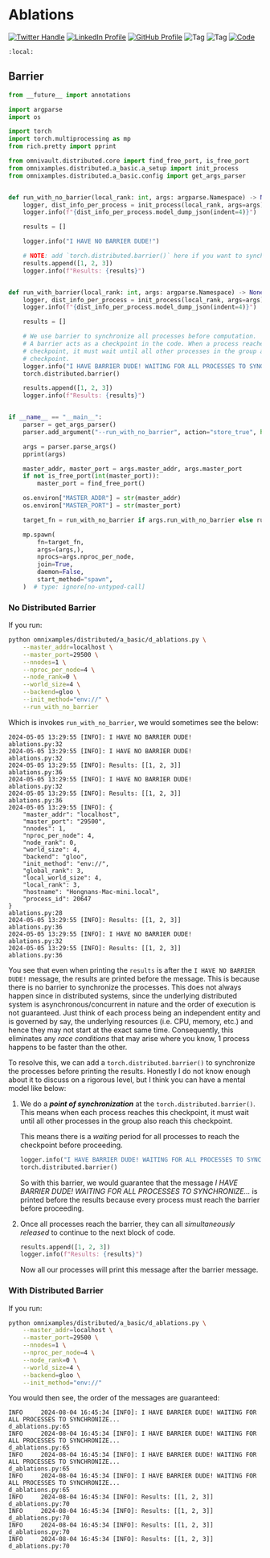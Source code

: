 # Ablations

[![Twitter Handle](https://img.shields.io/badge/Twitter-@gaohongnan-blue?style=social&logo=twitter)](https://twitter.com/gaohongnan)
[![LinkedIn Profile](https://img.shields.io/badge/@gaohongnan-blue?style=social&logo=linkedin)](https://linkedin.com/in/gao-hongnan)
[![GitHub Profile](https://img.shields.io/badge/GitHub-gao--hongnan-lightgrey?style=social&logo=github)](https://github.com/gao-hongnan)
![Tag](https://img.shields.io/badge/Tag-Brain_Dump-red)
![Tag](https://img.shields.io/badge/Level-Beginner-green)
[![Code](https://img.shields.io/badge/View-Code-blue?style=flat-square&logo=github)](https://github.com/gao-hongnan/omniverse/blob/aceb4aa24f2fd03c459d9903608205cbe4d84f7d/omnixamples/distributed/a_basic/d_ablations.py)

```{contents}
:local:
```

## Barrier

```python
from __future__ import annotations

import argparse
import os

import torch
import torch.multiprocessing as mp
from rich.pretty import pprint

from omnivault.distributed.core import find_free_port, is_free_port
from omnixamples.distributed.a_basic.a_setup import init_process
from omnixamples.distributed.a_basic.config import get_args_parser


def run_with_no_barrier(local_rank: int, args: argparse.Namespace) -> None:
    logger, dist_info_per_process = init_process(local_rank, args=args)
    logger.info(f"{dist_info_per_process.model_dump_json(indent=4)}")

    results = []

    logger.info("I HAVE NO BARRIER DUDE!")

    # NOTE: add `torch.distributed.barrier()` here if you want to synchronize all processes
    results.append([1, 2, 3])
    logger.info(f"Results: {results}")


def run_with_barrier(local_rank: int, args: argparse.Namespace) -> None:
    logger, dist_info_per_process = init_process(local_rank, args=args)
    logger.info(f"{dist_info_per_process.model_dump_json(indent=4)}")

    results = []

    # We use barrier to synchronize all processes before computation.
    # A barrier acts as a checkpoint in the code. When a process reaches this
    # checkpoint, it must wait until all other processes in the group also reach this
    # checkpoint.
    logger.info("I HAVE BARRIER DUDE! WAITING FOR ALL PROCESSES TO SYNCHRONIZE...")
    torch.distributed.barrier()

    results.append([1, 2, 3])
    logger.info(f"Results: {results}")


if __name__ == "__main__":
    parser = get_args_parser()
    parser.add_argument("--run_with_no_barrier", action="store_true", help="Run with no barrier.")

    args = parser.parse_args()
    pprint(args)

    master_addr, master_port = args.master_addr, args.master_port
    if not is_free_port(int(master_port)):
        master_port = find_free_port()

    os.environ["MASTER_ADDR"] = str(master_addr)
    os.environ["MASTER_PORT"] = str(master_port)

    target_fn = run_with_no_barrier if args.run_with_no_barrier else run_with_barrier

    mp.spawn(
        fn=target_fn,
        args=(args,),
        nprocs=args.nproc_per_node,
        join=True,
        daemon=False,
        start_method="spawn",
    )  # type: ignore[no-untyped-call]
```

### No Distributed Barrier

If you run:

```bash
python omnixamples/distributed/a_basic/d_ablations.py \
    --master_addr=localhost \
    --master_port=29500 \
    --nnodes=1 \
    --nproc_per_node=4 \
    --node_rank=0 \
    --world_size=4 \
    --backend=gloo \
    --init_method="env://" \
    --run_with_no_barrier
```

Which is invokes `run_with_no_barrier`, we would sometimes see the below:

```text
2024-05-05 13:29:55 [INFO]: I HAVE NO BARRIER DUDE!                                       ablations.py:32
2024-05-05 13:29:55 [INFO]: I HAVE NO BARRIER DUDE!                                       ablations.py:32
2024-05-05 13:29:55 [INFO]: Results: [[1, 2, 3]]                                          ablations.py:36
2024-05-05 13:29:55 [INFO]: I HAVE NO BARRIER DUDE!                                       ablations.py:32
2024-05-05 13:29:55 [INFO]: Results: [[1, 2, 3]]                                          ablations.py:36
2024-05-05 13:29:55 [INFO]: {
    "master_addr": "localhost",
    "master_port": "29500",
    "nnodes": 1,
    "nproc_per_node": 4,
    "node_rank": 0,
    "world_size": 4,
    "backend": "gloo",
    "init_method": "env://",
    "global_rank": 3,
    "local_world_size": 4,
    "local_rank": 3,
    "hostname": "Hongnans-Mac-mini.local",
    "process_id": 20647
}                                                                                         ablations.py:28
2024-05-05 13:29:55 [INFO]: Results: [[1, 2, 3]]                                          ablations.py:36
2024-05-05 13:29:55 [INFO]: I HAVE NO BARRIER DUDE!                                       ablations.py:32
2024-05-05 13:29:55 [INFO]: Results: [[1, 2, 3]]                                          ablations.py:36
```

You see that even when printing the `results` is after the
`I HAVE NO BARRIER DUDE!` message, the results are printed before the message.
This is because there is no barrier to synchronize the processes. This does not
always happen since in distributed systems, since the underlying distributed
system is asynchronous/concurrent in nature and the order of execution is not
guaranteed. Just think of each process being an independent entity and is
governed by say, the underlying resources (i.e. CPU, memory, etc.) and hence
they may not start at the exact same time. Consequently, this eliminates any
_race conditions_ that may arise where you know, 1 process happens to be faster
than the other.

To resolve this, we can add a `torch.distributed.barrier()` to synchronize the
processes before printing the results. Honestly I do not know enough about it to
discuss on a rigorous level, but I think you can have a mental model like below:

1. We do a **_point of synchronization_** at the `torch.distributed.barrier()`.
   This means when each process reaches this checkpoint, it must wait until all
   other processes in the group also reach this checkpoint.

    This means there is a _waiting_ period for all processes to reach the
    checkpoint before proceeding.

    ```python
    logger.info("I HAVE BARRIER DUDE! WAITING FOR ALL PROCESSES TO SYNCHRONIZE...")
    torch.distributed.barrier()
    ```

    So with this barrier, we would guarantee that the message _I HAVE BARRIER
    DUDE! WAITING FOR ALL PROCESSES TO SYNCHRONIZE..._ is printed before the
    results because every process must reach the barrier before proceeding.

2. Once all processes reach the barrier, they can all _simultaneously released_
   to continue to the next block of code.

    ```python
    results.append([1, 2, 3])
    logger.info(f"Results: {results}")
    ```

    Now all our processes will print this message after the barrier message.

### With Distributed Barrier

If you run:

```bash
python omnixamples/distributed/a_basic/d_ablations.py \
    --master_addr=localhost \
    --master_port=29500 \
    --nnodes=1 \
    --nproc_per_node=4 \
    --node_rank=0 \
    --world_size=4 \
    --backend=gloo \
    --init_method="env://"
```

You would then see, the order of the messages are guaranteed:

```text
INFO     2024-08-04 16:45:34 [INFO]: I HAVE BARRIER DUDE! WAITING FOR ALL PROCESSES TO SYNCHRONIZE...                                                   d_ablations.py:65
INFO     2024-08-04 16:45:34 [INFO]: I HAVE BARRIER DUDE! WAITING FOR ALL PROCESSES TO SYNCHRONIZE...                                                   d_ablations.py:65
INFO     2024-08-04 16:45:34 [INFO]: I HAVE BARRIER DUDE! WAITING FOR ALL PROCESSES TO SYNCHRONIZE...                                                   d_ablations.py:65
INFO     2024-08-04 16:45:34 [INFO]: I HAVE BARRIER DUDE! WAITING FOR ALL PROCESSES TO SYNCHRONIZE...                                                   d_ablations.py:65
INFO     2024-08-04 16:45:34 [INFO]: Results: [[1, 2, 3]]                                                                                               d_ablations.py:70
INFO     2024-08-04 16:45:34 [INFO]: Results: [[1, 2, 3]]                                                                                               d_ablations.py:70
INFO     2024-08-04 16:45:34 [INFO]: Results: [[1, 2, 3]]                                                                                               d_ablations.py:70
INFO     2024-08-04 16:45:34 [INFO]: Results: [[1, 2, 3]]                                                                                               d_ablations.py:70
```

